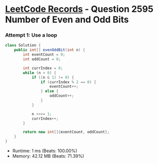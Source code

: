 # [LeetCode Records](../../README.md) - Question 2595 Number of Even and Odd Bits

### Attempt 1: Use a loop
```java
class Solution {
    public int[] evenOddBit(int n) {
        int eventCount = 0;
        int oddCount = 0;

        int currIndex = 0;
        while (n > 0) {
            if ((n & 1) != 0) {
                if (currIndex % 2 == 0) {
                    eventCount++;
                } else {
                    oddCount++;
                }
            }

            n >>>= 1;
            currIndex++;
        }

        return new int[]{eventCount, oddCount};
    }
}
```
- Runtime: 1 ms (Beats: 100.00%)
- Memory: 42.12 MB (Beats: 71.39%)

<br>
